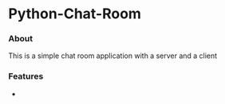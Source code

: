 
# Python-Chat-Room

### About
This is a simple chat room application with a server and a client

### Features
- 
